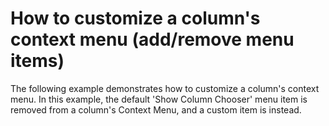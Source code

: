 # How to customize a column's context menu (add/remove menu items)


<p>The following example demonstrates how to customize a column's context menu. In this example, the default 'Show Column Chooser' menu item is removed from a column's Context Menu, and a custom item is instead.<br />
</p>

<br/>


